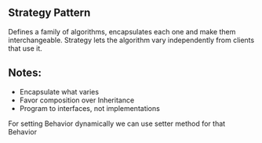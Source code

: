 **Strategy Pattern**
------------------
Defines a family of algorithms, encapsulates each one and make them interchangeable. Strategy lets the algorithm vary independently from clients that use it.

Notes:
-----
- Encapsulate what varies
- Favor composition over Inheritance
- Program to interfaces, not implementations

For setting Behavior dynamically we can use setter method for that Behavior
